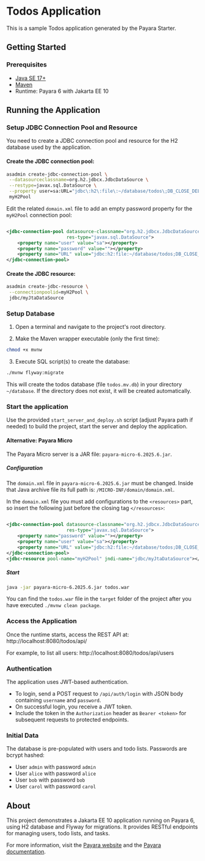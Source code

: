 # Todos Application

This is a sample Todos application generated by the Payara Starter.

## Getting Started

### Prerequisites

- [Java SE 17+](https://adoptium.net/?variant=openjdk17)
- [Maven](https://maven.apache.org/download.cgi)
- Runtime: Payara 6 with Jakarta EE 10

## Running the Application

### Setup JDBC Connection Pool and Resource

You need to create a JDBC connection pool and resource for the H2 database used by the application.

#### Create the JDBC connection pool:

```bash
asadmin create-jdbc-connection-pool \
 --datasourceclassname=org.h2.jdbcx.JdbcDataSource \
 --restype=javax.sql.DataSource \
 --property user=sa:URL="jdbc\:h2\:file\:~/database/todos\;DB_CLOSE_DELAY\=-1" \      
 myH2Pool
```

Edit the related `domain.xml` file to add an empty password property for the `myH2Pool` connection pool:

```xml

<jdbc-connection-pool datasource-classname="org.h2.jdbcx.JdbcDataSource" name="myH2Pool"
                      res-type="javax.sql.DataSource">
    <property name="user" value="sa"></property>
    <property name="password" value=""></property>
    <property name="URL" value="jdbc:h2:file:~/database/todos;DB_CLOSE_DELAY=-1"></property>
</jdbc-connection-pool>
```

#### Create the JDBC resource:

```bash
asadmin create-jdbc-resource \
 --connectionpoolid=myH2Pool \
 jdbc/myJtaDataSource
```

### Setup Database

1. Open a terminal and navigate to the project's root directory.

2. Make the Maven wrapper executable (only the first time):

```bash
chmod +x mvnw
```

3. Execute SQL script(s) to create the database:

```bash
./mvnw flyway:migrate
```

This will create the todos database (file `todos.mv.db`) in your directory `~/database`. If the directory does not
exist, it will be created automatically.

### Start the application

Use the provided `start_server_and_deploy.sh` script (adjust Payara path if needed) to build the project, start the
server and deploy the application.

#### Alternative: Payara Micro

The Payara Micro server is a JAR file: `payara-micro-6.2025.6.jar`.

##### Configuration

The `domain.xml` file in `payara-micro-6.2025.6.jar` must be changed. Inside that Java archive file its full
path is: `/MICRO-INF/domain/domain.xml`.

In the `domain.xml` file you must add configurations to the `<resources>` part, so insert the following just before the
closing tag `</resources>`:

```xml

<jdbc-connection-pool datasource-classname="org.h2.jdbcx.JdbcDataSource" name="myH2Pool"
                      res-type="javax.sql.DataSource">
    <property name="password" value=""></property>
    <property name="user" value="sa"></property>
    <property name="URL" value="jdbc:h2:file:~/database/todos;DB_CLOSE_DELAY=-1"></property>
</jdbc-connection-pool>
<jdbc-resource pool-name="myH2Pool" jndi-name="jdbc/myJtaDataSource"></jdbc-resource>
```

##### Start

```bash
java -jar payara-micro-6.2025.6.jar todos.war
```

You can find the `todos.war` file in the `target` folder of the project after you have executed `./mvnw clean package`.

### Access the Application

Once the runtime starts, access the REST API at: http://localhost:8080/todos/api/

For example, to list all users: http://localhost:8080/todos/api/users

### Authentication

The application uses JWT-based authentication.

- To login, send a POST request to `/api/auth/login` with JSON body containing `username` and `password`.
- On successful login, you receive a JWT token.
- Include the token in the `Authorization` header as `Bearer <token>` for subsequent requests to protected endpoints.

### Initial Data

The database is pre-populated with users and todo lists. Passwords are bcrypt hashed:

- User `admin` with password `admin`
- User `alice` with password `alice`
- User `bob` with password `bob`
- User `carol` with password `carol`

## About

This project demonstrates a Jakarta EE 10 application running on Payara 6, using H2 database and Flyway for migrations.
It provides RESTful endpoints for managing users, todo lists, and tasks.

For more information, visit the [Payara website](https://www.payara.fish/) and
the [Payara documentation](https://docs.payara.fish/).
